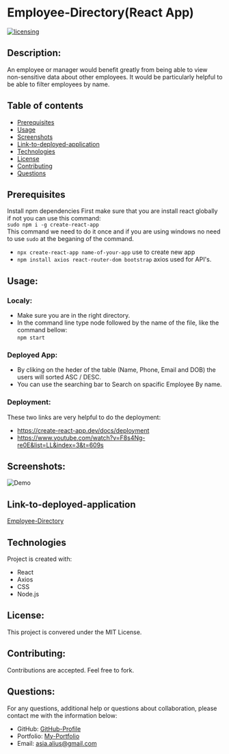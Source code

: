 # Employee-Directory(React App)
[![licensing](https://img.shields.io/badge/license-MIT-brightgreen)](https://docs.github.com/en/github/creating-cloning-and-archiving-repositories/licensing-a-repository#searching-github-by-license-type)

## Description:
An employee or manager would benefit greatly from being able to view non-sensitive data about other employees. It would be particularly helpful to be able to filter employees by name.


## Table of contents
* [Prerequisites](#Prerequisites)
* [Usage](#usage)
* [Screenshots](#screenshots)
* [Link-to-deployed-application](#link-to-deployed-application)
* [Technologies](#technologies)
* [License](#license)
* [Contributing](#contributing)
* [Questions](#questions)

## Prerequisites
Install npm dependencies
First make sure that you are install react globally if not you can use this command:<br />
``` sudo npm i -g create-react-app ```
<br />This command we need to do it once and if you are using windows no need to use `sudo` at the beganing of the command.  
* ``` npx create-react-app name-of-your-app ``` use to create new app
* ``` npm install axios react-router-dom bootstrap ``` axios used for API's.

## Usage:

### Localy:
  * Make sure you are in the right directory.
  * In the command line type node followed by the name of the file, like the command bellow:<br />
  ```npm start```

### Deployed App:
* By cliking on the heder of the table (Name, Phone, Email and DOB) the users will sorted ASC / DESC.
* You can use the searching bar to Search on spacific Employee By name.

### Deployment:
These two links are very helpful to do the deployment:
* https://create-react-app.dev/docs/deployment
* https://www.youtube.com/watch?v=F8s4Ng-re0E&list=LL&index=3&t=609s

## Screenshots: 
![Demo](./public/demo.gif)

## Link-to-deployed-application
[Employee-Directory](https://asia-codeing.github.io/react-employee-directory/)


## Technologies
Project is created with:
* React
* Axios
* CSS 
* Node.js


## License:
  This project is convered under the MIT License.

## Contributing:
  Contributions are accepted. Feel free to fork.
 

## Questions:
  For any questions, additional help or questions about collaboration, please contact me with the information below:
 
  * GitHub: [GitHub-Profile](https://github.com/asia-codeing)
  * Portfolio: [My-Portfolio](https://asia-codeing.github.io/my-Portfolio/)
  * Email: asia.alius@gmail.com